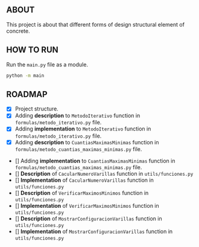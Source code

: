 ## ABOUT

This project is about that different forms of design structural element of concrete.

## HOW TO RUN

Run the `main.py` file as a module.

```sh
python -m main
```

## ROADMAP 

- [x] Project structure.
- [x] Adding **description** to `MetodoIterativo` function in `formulas/metodo_iterativo.py` file.
- [x] Adding **implementation** to `MetodoIterativo` function in `formulas/metodo_iterativo.py` file.
- [X] Adding **description** to `CuantiasMaximasMinimas` function in `formulas/metodo_cuantias_maximas_minimas.py` file.
- [] Adding **implementation** to `CuantiasMaximasMinimas` function in `formulas/metodo_cuantias_maximas_minimas.py` file.
- [] **Description** of `CacularNumeroVarillas` function in `utils/funciones.py`
- [] **Implementation** of `CacularNumeroVarillas` function in `utils/funciones.py`
- [] **Description** of `VerificarMaximosMinimos` function in `utils/funciones.py`
- [] **Implementation** of `VerificarMaximosMinimos` function in `utils/funciones.py`
- [] **Description** of `MostrarConfiguracionVarillas` function in `utils/funciones.py`
- [] **Implementation** of `MostrarConfiguracionVarillas` function in `utils/funciones.py`

